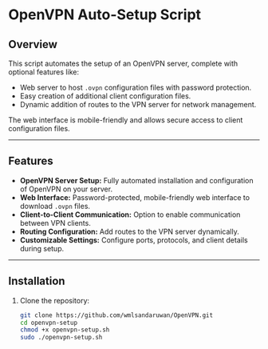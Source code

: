 # OpenVPN Auto-Setup Script

## Overview
This script automates the setup of an OpenVPN server, complete with optional features like:
- Web server to host `.ovpn` configuration files with password protection.
- Easy creation of additional client configuration files.
- Dynamic addition of routes to the VPN server for network management.

The web interface is mobile-friendly and allows secure access to client configuration files.

---

## Features
- **OpenVPN Server Setup:** Fully automated installation and configuration of OpenVPN on your server.
- **Web Interface:** Password-protected, mobile-friendly web interface to download `.ovpn` files.
- **Client-to-Client Communication:** Option to enable communication between VPN clients.
- **Routing Configuration:** Add routes to the VPN server dynamically.
- **Customizable Settings:** Configure ports, protocols, and client details during setup.

---

## Installation

1. Clone the repository:
   ```bash
   git clone https://github.com/wmlsandaruwan/OpenVPN.git
   cd openvpn-setup
   chmod +x openvpn-setup.sh
   sudo ./openvpn-setup.sh

